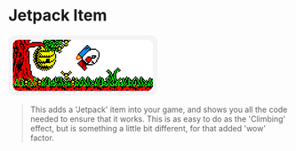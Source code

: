 # Jetpack Item

![Jetpack](images/Jetpack.png "Jetpack")

> This adds a 'Jetpack' item into your game, and shows you all the code needed to ensure that it works. This is as easy to do as the 'Climbing' effect, but is something a little bit different, for that added 'wow' factor.
